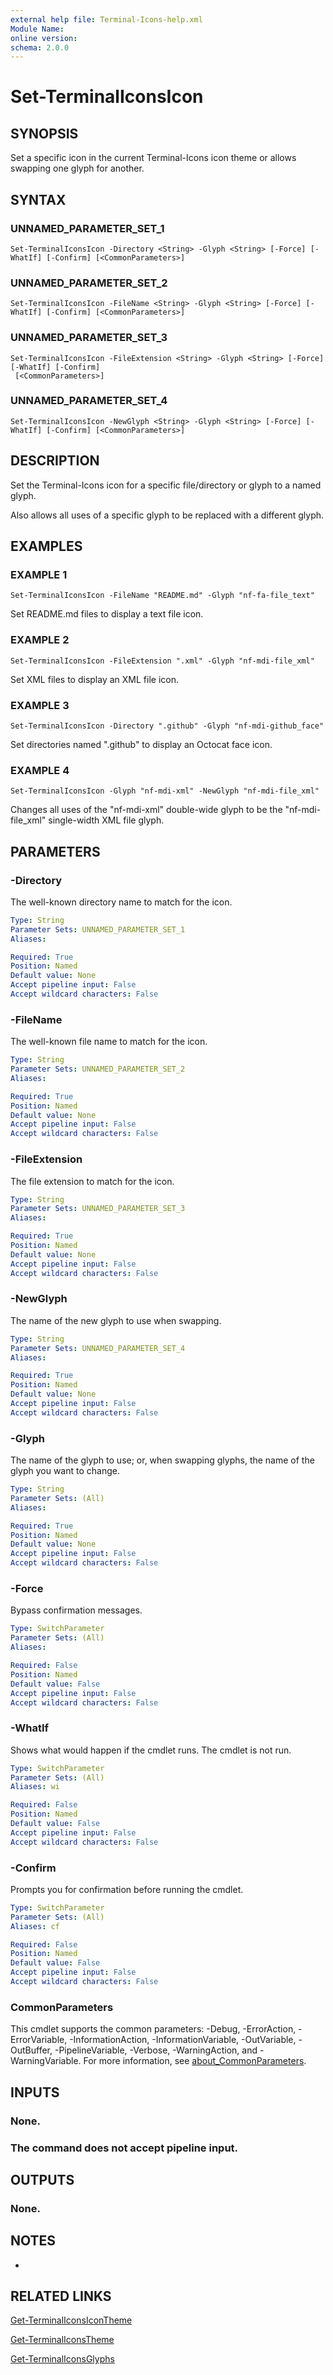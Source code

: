 ```yaml
---
external help file: Terminal-Icons-help.xml
Module Name:
online version:
schema: 2.0.0
---
```


# Set-TerminalIconsIcon

## SYNOPSIS
Set a specific icon in the current Terminal-Icons icon theme or allows swapping one glyph for another.

## SYNTAX

### UNNAMED_PARAMETER_SET_1
```
Set-TerminalIconsIcon -Directory <String> -Glyph <String> [-Force] [-WhatIf] [-Confirm] [<CommonParameters>]
```

### UNNAMED_PARAMETER_SET_2
```
Set-TerminalIconsIcon -FileName <String> -Glyph <String> [-Force] [-WhatIf] [-Confirm] [<CommonParameters>]
```

### UNNAMED_PARAMETER_SET_3
```
Set-TerminalIconsIcon -FileExtension <String> -Glyph <String> [-Force] [-WhatIf] [-Confirm]
 [<CommonParameters>]
```

### UNNAMED_PARAMETER_SET_4
```
Set-TerminalIconsIcon -NewGlyph <String> -Glyph <String> [-Force] [-WhatIf] [-Confirm] [<CommonParameters>]
```

## DESCRIPTION
Set the Terminal-Icons icon for a specific file/directory or glyph to a named glyph.

Also allows all uses of a specific glyph to be replaced with a different glyph.

## EXAMPLES

### EXAMPLE 1
```
Set-TerminalIconsIcon -FileName "README.md" -Glyph "nf-fa-file_text"
```

Set README.md files to display a text file icon.

### EXAMPLE 2
```
Set-TerminalIconsIcon -FileExtension ".xml" -Glyph "nf-mdi-file_xml"
```

Set XML files to display an XML file icon.

### EXAMPLE 3
```
Set-TerminalIconsIcon -Directory ".github" -Glyph "nf-mdi-github_face"
```

Set directories named ".github" to display an Octocat face icon.

### EXAMPLE 4
```
Set-TerminalIconsIcon -Glyph "nf-mdi-xml" -NewGlyph "nf-mdi-file_xml"
```

Changes all uses of the "nf-mdi-xml" double-wide glyph to be the "nf-mdi-file_xml" single-width XML file glyph.

## PARAMETERS

### -Directory
The well-known directory name to match for the icon.

```yaml
Type: String
Parameter Sets: UNNAMED_PARAMETER_SET_1
Aliases:

Required: True
Position: Named
Default value: None
Accept pipeline input: False
Accept wildcard characters: False
```

### -FileName
The well-known file name to match for the icon.

```yaml
Type: String
Parameter Sets: UNNAMED_PARAMETER_SET_2
Aliases:

Required: True
Position: Named
Default value: None
Accept pipeline input: False
Accept wildcard characters: False
```

### -FileExtension
The file extension to match for the icon.

```yaml
Type: String
Parameter Sets: UNNAMED_PARAMETER_SET_3
Aliases:

Required: True
Position: Named
Default value: None
Accept pipeline input: False
Accept wildcard characters: False
```

### -NewGlyph
The name of the new glyph to use when swapping.

```yaml
Type: String
Parameter Sets: UNNAMED_PARAMETER_SET_4
Aliases:

Required: True
Position: Named
Default value: None
Accept pipeline input: False
Accept wildcard characters: False
```

### -Glyph
The name of the glyph to use; or, when swapping glyphs, the name of the glyph you want to change.

```yaml
Type: String
Parameter Sets: (All)
Aliases:

Required: True
Position: Named
Default value: None
Accept pipeline input: False
Accept wildcard characters: False
```

### -Force
Bypass confirmation messages.

```yaml
Type: SwitchParameter
Parameter Sets: (All)
Aliases:

Required: False
Position: Named
Default value: False
Accept pipeline input: False
Accept wildcard characters: False
```

### -WhatIf
Shows what would happen if the cmdlet runs.
The cmdlet is not run.

```yaml
Type: SwitchParameter
Parameter Sets: (All)
Aliases: wi

Required: False
Position: Named
Default value: False
Accept pipeline input: False
Accept wildcard characters: False
```

### -Confirm
Prompts you for confirmation before running the cmdlet.

```yaml
Type: SwitchParameter
Parameter Sets: (All)
Aliases: cf

Required: False
Position: Named
Default value: False
Accept pipeline input: False
Accept wildcard characters: False
```

### CommonParameters
This cmdlet supports the common parameters: -Debug, -ErrorAction, -ErrorVariable, -InformationAction, -InformationVariable, -OutVariable, -OutBuffer, -PipelineVariable, -Verbose, -WarningAction, and -WarningVariable. For more information, see [about_CommonParameters](http://go.microsoft.com/fwlink/?LinkID=113216).

## INPUTS

### None.
### The command does not accept pipeline input.
## OUTPUTS

### None.
## NOTES
*

## RELATED LINKS

[Get-TerminalIconsIconTheme]()

[Get-TerminalIconsTheme]()

[Get-TerminalIconsGlyphs]()

